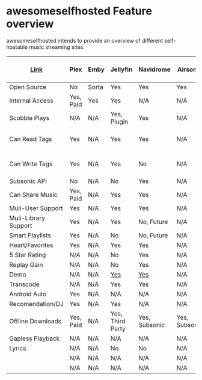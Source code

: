 # awesomeselfhosted Feature overview

awesomeselfhosted intends to provide an overview of different self-hostable music streaming sites.

| [Link](https://www.reddit.com/r/selfhosted/comments/pz9dpb/lets_make_a_definitive_guide_to_the_subtle/) | Plex      | Emby  | Jellyfin                                                                                                      | Navidrome                              | Airsonic      | Subsonic      | Funkwhale     | LMS                                | mStream                          | Ampache                              | Mopidy | Koel | MPD | Serviio | Logitech Media Server|
| ------------------------------------------------------------------------------------------------------- | --------- | ----- | ------------------------------------------------------------------------------------------------------------- | -------------------------------------- | ------------- | ------------- | ------------- | ---------------------------------- | -------------------------------- | ------------------------------------ | ------ | ---- | --- | ------- | -------------------- |
| Open Source                                                                                             | No        | Sorta | Yes                                                                                                           | Yes                                    | Yes           | No            | Yes           | N/A                                | Yes                              | Yes                                  | N/A    | N/A  | N/A | N/A     | N/A                  |
| Internal Access                                                                                         | Yes, Paid | Yes   | Yes                                                                                                           | N/A                                    | N/A           | N/A           | N/A           | N/A                                | N/A                              | Yes                                  | N/A    | N/A  | N/A | N/A     | N/A                  |
| Scobble Plays                                                                                           | N/A       | N/A   | Yes, Plugin                                                                                                   | Yes                                    | N/A           | N/A           | N/A           | Yes                                | N/A                              | N/A                                  | N/A    | N/A  | N/A | N/A     | N/A                  |
| Can Read Tags                                                                                           | Yes       | N/A   | Yes                                                                                                           | Yes                                    | N/A           | N/A           | N/A           | Yes, Multi-Value                   | N/A                              | Yes                                  | N/A    | N/A  | N/A | N/A     | N/A                  |
| Can Write Tags                                                                                          | Yes       | N/A   | Yes                                                                                                           | No                                     | N/A           | N/A           | N/A           | Yes, Multi-Value                   | N/A                              | Yes, File or DB                      | N/A    | N/A  | N/A | N/A     | N/A                  |
| Subsonic API                                                                                            | No        | N/A   | No                                                                                                            | Yes                                    | N/A           | N/A           | Yes           | Yes                                | N/A                              | Yes                                  | N/A    | N/A  | N/A | N/A     | N/A                  |
| Can Share Music                                                                                         | Yes, Paid | N/A   | Yes                                                                                                           | Yes                                    | N/A           | N/A           | Yes           | N/A                                | Yes                              | N/A                                  | N/A    | N/A  | N/A | N/A     | N/A                  |
| Muli-User Support                                                                                       | Yes       | N/A   | Yes                                                                                                           | Yes                                    | N/A           | N/A           | N/A           | Yes                                | N/A                              | Yes                                  | N/A    | N/A  | N/A | N/A     | N/A                  |
| Muli-Library Support                                                                                    | Yes       | N/A   | Yes                                                                                                           | No, Future                             | N/A           | N/A           | N/A           | N/A                                | N/A                              | N/A                                  | N/A    | N/A  | N/A | N/A     | N/A                  |
| Smart Playlists                                                                                         | Yes       | N/A   | No                                                                                                            | No, Future                             | N/A           | N/A           | N/A           | Yes                                | No                               | Yes                                  | N/A    | N/A  | N/A | N/A     | N/A                  |
| Heart/Favorites                                                                                         | Yes       | N/A   | Yes                                                                                                           | Yes                                    | N/A           | N/A           | N/A           | Yes                                | N/A                              | Yes                                  | N/A    | N/A  | N/A | N/A     | N/A                  |
| 5 Star Rating                                                                                           | N/A       | N/A   | No                                                                                                            | Yes                                    | N/A           | N/A           | N/A           | N/A                                | Yes                              | Yes                                  | N/A    | N/A  | N/A | N/A     | N/A                  |
| Replay Gain                                                                                             | N/A       | N/A   | No                                                                                                            | Yes                                    | N/A           | N/A           | N/A           | N/A                                | Yes                              | N/A                                  | N/A    | N/A  | N/A | N/A     | N/A                  |
| Demo                                                                                                    | N/A       | N/A   | [Yes](https://demo.jellyfin.org/stable/web/index.html#!/login.html?serverid=713dc3fe952b438fa70ed35e4ef0525a) | [Yes](https://www.navidrome.org/demo/) | N/A           | N/A           | N/A           | [Yes](https://lms.demo.poupon.io/) | [Yes](https://demo.mstream.io/?) | [Yes](https://ampache.org/demo.html) | N/A    | N/A  | N/A | N/A     | N/A                  |
| Transcode                                                                                               | N/A       | N/A   | Yes                                                                                                           | Yes                                    | N/A           | N/A           | N/A           | N/A                                | Yes                              | Yes                                  | N/A    | N/A  | N/A | N/A     | N/A                  |
| Android Auto                                                                                            | Yes       | N/A   | N/A                                                                                                           | N/A                                    | N/A           | N/A           | N/A           | N/A                                | N/A                              | N/A                                  | N/A    | N/A  | N/A | N/A     | N/A                  |
| Recomendation/DJ                                                                                        | Yes       | N/A   | Yes                                                                                                           | N/A                                    | N/A           | N/A           | N/A           | N/A                                | Yes                              | Yes                                  | N/A    | N/A  | N/A | N/A     | N/A                  |
| Offline Downloads                                                                                       | Yes, Paid | N/A   | Yes, Third Party                                                                                              | Yes, Subsonic                          | Yes, Subsonic | Yes, Subsonic | Yes, Subsonic | Yes, Subsonic                      | N/A                              | Yes, Subsonic                        | N/A    | N/A  | N/A | N/A     | N/A                  |
| Gapless Playback                                                                                        | N/A       | N/A   | N/A                                                                                                           | N/A                                    | N/A           | N/A           | N/A           | N/A                                | N/A                              | N/A                                  | N/A    | N/A  | N/A | N/A     | N/A                  |
| Lyrics                                                                                                  | N/A       | N/A   | No                                                                                                            | No                                     | N/A           | N/A           | N/A           | N/A                                | N/A                              | Yes                                  | N/A    | N/A  | N/A | N/A     | N/A                  |
|                                                                                                         | N/A       | N/A   | N/A                                                                                                           | N/A                                    | N/A           | N/A           | N/A           | N/A                                | N/A                              | N/A                                  | N/A    | N/A  | N/A | N/A     | N/A                  |
|                                                                                                         | N/A       | N/A   | N/A                                                                                                           | N/A                                    | N/A           | N/A           | N/A           | N/A                                | N/A                              | N/A                                  | N/A    | N/A  | N/A | N/A     | N/A                  |
